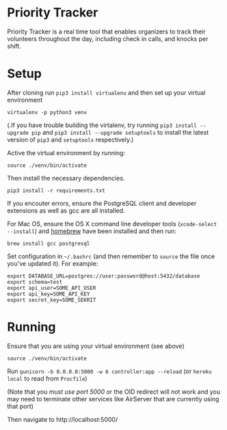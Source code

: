 # Priority Tracker

Priority Tracker is a real time tool that enables organizers to track their volunteers throughout the day, including check in calls, and knocks per shift.

Setup
====
After cloning run `pip3 install virtualenv` and then set up your virtual environment

    virtualenv -p python3 venv

(.If you have trouble building the virtalenv, try running `pip3 install --upgrade pip`
and `pip3 install --upgrade setuptools` to install the latest version of `pip3` and
`setuptools` respectively.)

Active the virtual environment by running:

    source ./venv/bin/activate

Then install the necessary dependencies.

    pip3 install -r requirements.txt
    
If you encouter errors, ensure the PostgreSQL client and developer extensions as
well as gcc are all installed.

For Mac OS, ensure the OS X command line developer tools (`xcode-select --install`) and [homebrew](http://brew.sh/) have been installed and then run:

    brew install gcc postgresql
    
Set configuration in `~/.bashrc` (and then remember to `source` the file once you've updated it). For example:

    export DATABASE_URL=postgres://user:password@host:5432/database
    export schema=test
    export api_user=SOME_API_USER
    export api_key=SOME_API_KEY
    export secret_key=SOME_SEKRIT

Running
====
Ensure that you are using your virtual environment (see above)

    source ./venv/bin/activate
    
Run `gunicorn -b 0.0.0.0:5000 -w 6 controller:app --reload` (or `heroku local` to read from `Procfile`)

(Note that you *must use port 5000* or the OID redirect will not work and you may need to terminate other services like AirServer that are currently using that port)
    
Then navigate to http://localhost:5000/